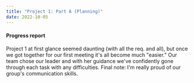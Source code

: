 ```yaml
---
title: "Project 1: Part A (Planning)"
date: 2022-10-05
---
```

#### Progress report
Project 1 at first glance seemed daunting (with all the req. and all), but once we got together for our first meeting
it's all become much "easier." Our team chose our leader and with her guidance we've confidently gone through each task 
with any difficulties. Final note: I'm really proud of our group's communication skills.
